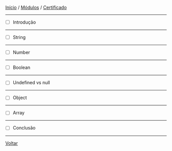 [Início](https://github.com/Thalyalm/rocketseat-trilha-fundamentar) /
[Módulos](https://github.com/Thalyalm/rocketseat-trilha-fundamentar/tree/main/modulos/readme.md) /
[Certificado](https://github.com/Thalyalm/rocketseat-trilha-fundamentar/tree/main/certificado)

---

- [ ] Introdução

---

- [ ] String

---

- [ ] Number

---

- [ ] Boolean

---

- [ ] Undefined vs null

---

- [ ] Object

---

- [ ] Array

---

- [ ] Conclusão

---

[Voltar](/modulos/guia-estelar-javascript/readme.md)